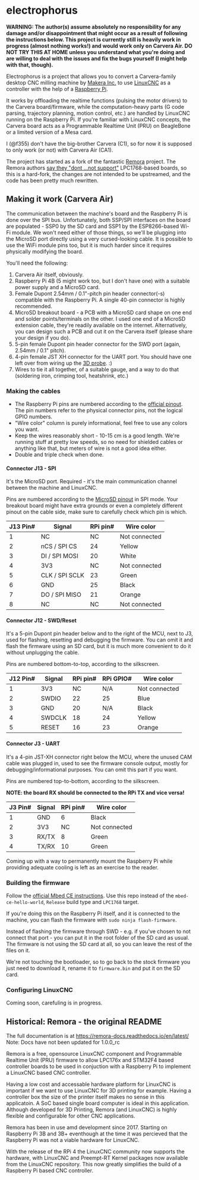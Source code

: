 # electrophorus

**WARNING: The author(s) assume absolutely no responsibility for any damage and/or disappointment that might occur as a
result of following the instructions below. This project is currently still is heavily work in progress (almost nothing
works!) and would work only on Carvera Air. DO NOT TRY THIS AT HOME unless you understand what you're doing and are
willing to deal with the issues and fix the bugs yourself (I might help with that, though).**

Electrophorus is a project that allows you to convert a Carvera-family desktop CNC milling machine
by [Makera Inc.](https://www.makera.com/)
to use [LinuxCNC](https://linuxcnc.org/) as a controller with the help of
a [Raspberry Pi](https://www.raspberrypi.com/).

It works by offloading the realtime functions (pulsing the motor drivers) to the Carvera board/firmware, while the
computation-heavy parts (G code parsing, trajectory planning, motion control, etc.) are handled by LinuxCNC running on
the Raspberry Pi. If you're familiar with LinuxCNC concepts, the Carvera board acts as a Programmable Realtime Unit
(PRU) on BeagleBone or a limited version of a Mesa card.

I (@f355) don't have the big-brother Carvera (C1), so for now it is supposed to only work (or not) with
Carvera Air (CA1).

The project has started as a fork of the fantastic [Remora](https://github.com/scottalford75/Remora) project. The Remora
authors [say they "dont ...not support"](https://github.com/scottalford75/Remora/issues/78#issuecomment-2584956914)
LPC1768-based boards, so this is a hard-fork, the changes are not intended to be upstreamed, and the code has been
pretty much rewritten.

## Making it work (Carvera Air)

The communication between the machine's board and the Raspberry Pi is done over the SPI bus. Unfortunately, both SSP/SPI
interfaces on the board are populated - SSP0 by the SD card and SSP1 by the ESP8266-based Wi-Fi module. We won't need
either of those things, so we'll be plugging into the MicroSD port directly using a very cursed-looking cable. It is
possible to use the WiFi module pins too, but it is much harder since it requires physically modifying the board.

You'll need the following:

1. Carvera Air itself, obviously.
2. Raspberry Pi 4B (5 might work too, but I don't have one) with a suitable power supply and a MicroSD card.
3. Female Dupont 2.54mm / 0.1"-pitch pin header connector(-s) compatible with the Raspberry Pi. A single 40-pin
   connector is highly recommended.
4. MicroSD breakout board - a PCB with a MicroSD card shape on one end and solder points/terminals on the other. I used
   one end of a MicroSD extension cable, they're readily available on the internet. Alternatively, you can design such a
   PCB and cut it on the Carvera itself (please share your design if you do).
5. 5-pin female Dupont pin header connector for the SWD port (again, 2.54mm / 0.1" pitch).
6. 4-pin female JST XH connector for the UART port. You should have one left over from wiring up
   the [3D probe](https://www.instructables.com/Carvera-Touch-Probe-Modifications/). :)
7. Wires to tie it all together, of a suitable gauge, and a way to do that (soldering iron, crimping tool, heatshrink,
   etc.)

### Making the cables

* The Raspberry Pi pins are numbered according to
  the [official pinout](https://www.raspberrypi.com/documentation/computers/raspberry-pi.html#gpio). The pin numbers
  refer to the physical connector pins, not the logical GPIO numbers.
* "Wire color" column is purely informational, feel free to use any colors you want.
* Keep the wires reasonably short - 10-15 cm is a good length. We're running stuff at pretty low speeds, so no need for
  shielded cables or anything like that, but meters of wire is not a good idea either.
* Double and triple check when done.

#### Connector J13 - SPI

It's the MicroSD port. Required - it's the main communication channel between the machine and LinuxCNC.

Pins are numbered according to the [MicroSD pinout](https://en.wikipedia.org/wiki/SD_card#Transfer_modes) in SPI mode.
Your breakout board might have extra grounds or even a completely different pinout on the cable side, make sure to
carefully check which pin is which.

| J13 Pin# | Signal         | RPi pin# | Wire color    |
|----------|----------------|----------|---------------|
| 1        | NC             | NC       | Not connected |
| 2        | nCS / SPI CS   | 24       | Yellow        |
| 3        | DI / SPI MOSI  | 20       | White         |
| 4        | 3V3            | NC       | Not connected |
| 5        | CLK / SPI SCLK | 23       | Green         |
| 6        | GND            | 25       | Black         |
| 7        | DO / SPI MISO  | 21       | Orange        |
| 8        | NC             | NC       | Not connected |

#### Connector J12 - SWD/Reset

It's a 5-pin Dupont pin header below and to the right of the MCU, next to J3, used for flashing, resetting and debugging
the firmware. You can omit it and flash the firmware using an SD card, but it is much more convenient to do it without
unplugging the cable.

Pins are numbered bottom-to-top, according to the silkscreen.

| J12 Pin# | Signal | RPi pin# | RPi GPIO# | Wire color    |
|----------|--------|----------|-----------|---------------|
| 1        | 3V3    | NC       | N/A       | Not connected |
| 2        | SWDIO  | 22       | 25        | Blue          |
| 3        | GND    | 20       | N/A       | Black         |
| 4        | SWDCLK | 18       | 24        | Yellow        |
| 5        | RESET  | 16       | 23        | Orange        |

#### Connector J3 - UART

It's a 4-pin JST-XH connector right below the MCU, where the unused CAM cable was plugged in, used to see the firmware
console output, mostly for debugging/informational purposes. You can omit this part if you want.

Pins are numbered top-to-bottom, according to the silkscreen.

**NOTE: the board RX should be connected to the RPi TX and vice versa!**

| J3 Pin# | Signal | RPi pin# | Wire color    |
|---------|--------|----------|---------------|
| 1       | GND    | 6        | Black         |
| 2       | 3V3    | NC       | Not connected |
| 3       | RX/TX  | 8        | Green         |
| 4       | TX/RX  | 10       | Green         |

Coming up with a way to permanently mount the Raspberry Pi while providing adequate cooling is left as an exercise to
the reader.

### Building the firmware

Follow the [official Mbed CE instructions](https://mbed-ce.dev/getting-started/toolchain-install/). Use this repo
instead of the `mbed-ce-hello-world`, `Release` build type and `LPC1768` target.

If you're doing this on the Raspberry Pi itself, and it is connected to the machine, you can flash the firmware with
`sudo ninja flash-firmware`.

Instead of flashing the firmware through SWD - e.g. if you've chosen to not connect that port - you can put it in the
root folder of the SD card as usual. The firmware is not using the SD card at all, so you can leave the rest of the
files on it.

We're not touching the bootloader, so to go back to the stock firmware you just need to download it,
rename it to `firmware.bin` and put it on the SD card.

### Configuring LinuxCNC

Coming soon, carefuling is in progress.

## Historical: Remora - the original README

The full documentation is at <https://remora-docs.readthedocs.io/en/latest/>
Note: Docs have not been updated for 1.0.0_rc

Remora is a free, opensource LinuxCNC component and Programmable Realtime Unit (PRU) firmware to allow LPC176x and
STM32F4 based controller boards to be used in conjuction with a Raspberry Pi to implement a LinuxCNC based CNC
controller.

Having a low cost and accessable hardware platform for LinuxCNC is important if we want to use LinuxCNC for 3D printing
for example. Having a controller box the size of the printer itself makes no sense in this applicatoin. A SoC based
single board computer is ideal in this application. Although developed for 3D Printing, Remora (and LinuxCNC) is highly
flexible and configurable for other CNC applications.

Remora has been in use amd development since 2017. Starting on Raspberry Pi 3B and 3B+ eventhough at the time it was
percieved that the Raspberry Pi was not a viable hardware for LinuxCNC.

With the release of the RPi 4 the LinuxCNC community now supports the hardware, with LinuxCNC and Preempt-RT Kernel
packages now available from the LinuxCNC repository. This now greatly simplifies the build of a Raspberry Pi based CNC
controller.
